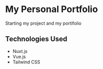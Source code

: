 
# My Personal Portfolio
Starting my project and my portifolio

## Technologies Used
- Nuxt.js
- Vue.js
- Tailwind CSS


